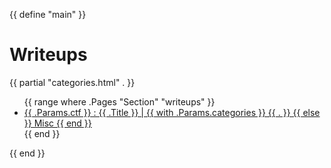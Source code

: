 {{ define "main" }}
  <h1>Writeups</h1>

  <!-- Liste horizontale des catégories -->
  {{ partial "categories.html" . }}

  <ul>
    {{ range where .Pages "Section" "writeups" }}
      <li>
        <a href="{{ .RelPermalink }}">
          {{ .Params.ctf }} : {{ .Title }} | 
          {{ with .Params.categories }}
            {{ . }}
          {{ else }}
            Misc
          {{ end }}
        </a>
      </li>
    {{ end }}
  </ul>
{{ end }}

